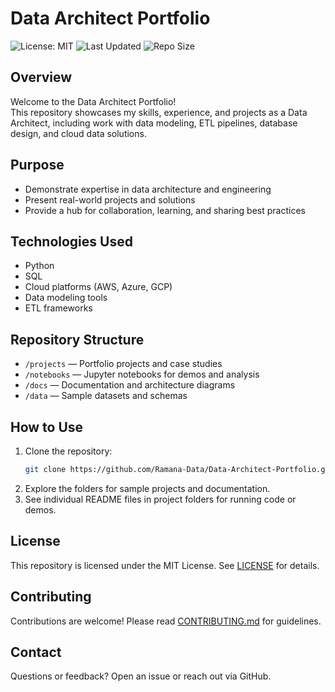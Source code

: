 # Data Architect Portfolio

![License: MIT](https://img.shields.io/badge/License-MIT-yellow.svg)
![Last Updated](https://img.shields.io/github/last-commit/Ramana-Data/Data-Architect-Portfolio)
![Repo Size](https://img.shields.io/github/repo-size/Ramana-Data/Data-Architect-Portfolio)

## Overview

Welcome to the Data Architect Portfolio!  
This repository showcases my skills, experience, and projects as a Data Architect, including work with data modeling, ETL pipelines, database design, and cloud data solutions.

## Purpose

- Demonstrate expertise in data architecture and engineering
- Present real-world projects and solutions
- Provide a hub for collaboration, learning, and sharing best practices

## Technologies Used

- Python
- SQL
- Cloud platforms (AWS, Azure, GCP)
- Data modeling tools
- ETL frameworks

## Repository Structure

- `/projects` — Portfolio projects and case studies  
- `/notebooks` — Jupyter notebooks for demos and analysis  
- `/docs` — Documentation and architecture diagrams  
- `/data` — Sample datasets and schemas  

## How to Use

1. Clone the repository:
   ```bash
   git clone https://github.com/Ramana-Data/Data-Architect-Portfolio.git
   ```
2. Explore the folders for sample projects and documentation.
3. See individual README files in project folders for running code or demos.

## License

This repository is licensed under the MIT License. See [LICENSE](LICENSE) for details.

## Contributing

Contributions are welcome! Please read [CONTRIBUTING.md](CONTRIBUTING.md) for guidelines.

## Contact

Questions or feedback? Open an issue or reach out via GitHub.
